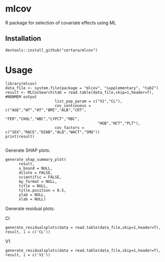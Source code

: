 # mlcov
R package for selection of covariate effects using ML

## Installation

```
devtools::install_github("certara/mlcov")
```

# Usage

```
library(mlcov)
data_file <- system.file(package = "mlcov", "supplementary", "tab2")
result <- MLCovSearch(tab = read.table(data_file,skip=1,header=T), #NONMEM output
                      list_pop_param = c("V1","CL"),
                      cov_continuous = c("AGE","WT","HT","BMI","ALB","CRT",
                                         "FER","CHOL","WBC","LYPCT","RBC",
                                         "HGB","HCT","PLT"),
                      cov_factors = c("SEX","RACE","DIAB","ALQ","WACT","SMQ"))
print(result)
                      
```

Generate SHAP plots:

```
generate_shap_summary_plot(
      result,
      x_bound = NULL,
      dilute = FALSE,
      scientific = FALSE,
      my_format = NULL,
      title = NULL,
      title.position = 0.5,
      ylab = NULL,
      xlab = NULL)
```

Generate residual plots:

Cl

```
generate_residualsplots(data = read.table(data_file,skip=1,header=T), result, i = c('CL'))
```

V1

```
generate_residualsplots(data = read.table(data_file,skip=1,header=T), result, i = c('V1'))
```
